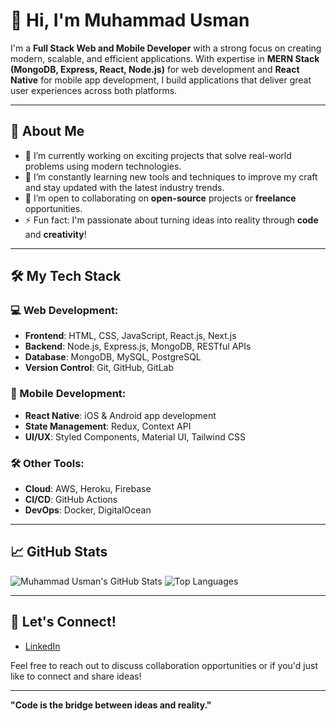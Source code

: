 # 👋 Hi, I'm Muhammad Usman

I'm a **Full Stack Web and Mobile Developer** with a strong focus on creating modern, scalable, and efficient applications. With expertise in **MERN Stack (MongoDB, Express, React, Node.js)** for web development and **React Native** for mobile app development, I build applications that deliver great user experiences across both platforms.

---

## 🚀 About Me

- 🔭 I’m currently working on exciting projects that solve real-world problems using modern technologies.
- 🌱 I’m constantly learning new tools and techniques to improve my craft and stay updated with the latest industry trends.
- 👯 I’m open to collaborating on **open-source** projects or **freelance** opportunities.
- ⚡ Fun fact: I'm passionate about turning ideas into reality through **code** and **creativity**!

---

## 🛠️ My Tech Stack

### 💻 Web Development:
- **Frontend**: HTML, CSS, JavaScript, React.js, Next.js
- **Backend**: Node.js, Express.js, MongoDB, RESTful APIs
- **Database**: MongoDB, MySQL, PostgreSQL
- **Version Control**: Git, GitHub, GitLab

### 📱 Mobile Development:
- **React Native**: iOS & Android app development
- **State Management**: Redux, Context API
- **UI/UX**: Styled Components, Material UI, Tailwind CSS

### 🛠️ Other Tools:
- **Cloud**: AWS, Heroku, Firebase
- **CI/CD**: GitHub Actions
- **DevOps**: Docker, DigitalOcean

---

## 📈 GitHub Stats

![Muhammad Usman's GitHub Stats](https://github-readme-stats.vercel.app/api?username=usman-088&show_icons=true&theme=radical)
![Top Languages](https://github-readme-stats.vercel.app/api/top-langs/?username=usman-088&layout=compact&theme=radical)

---

## 💬 Let's Connect!

- [LinkedIn](https://www.linkedin.com/in/musman088/)

Feel free to reach out to discuss collaboration opportunities or if you'd just like to connect and share ideas!

---

**"Code is the bridge between ideas and reality."**
